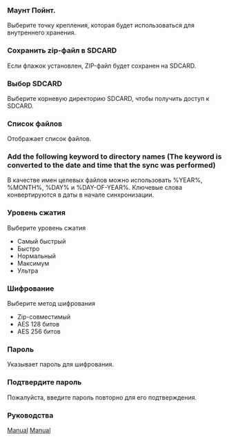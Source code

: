### Маунт Пойнт.
Выберите точку крепления, которая будет использоваться для внутреннего хранения.

### Сохранить zip-файл в SDCARD
Если флажок установлен, ZIP-файл будет сохранен на SDCARD.

### Выбор SDCARD
Выберите корневую директорию SDCARD, чтобы получить доступ к SDCARD.

### Список файлов
Отображает список файлов.

### Add the following keyword to directory names (The keyword is converted to the date and time that the sync was performed)
В качестве имен целевых файлов можно использовать %YEAR%, %MONTH%, %DAY% и %DAY-OF-YEAR%. Ключевые слова конвертируются в даты в начале синхронизации.

### Уровень сжатия
Выберите уровень сжатия

- Самый быстрый
- Быстро
- Нормальный
- Максимум
- Ультра

### Шифрование
Выберите метод шифрования

- Zip-совместимый
- AES 128 битов
- AES 256 битов

### Пароль
Указывает пароль для шифрования.

### Подтвердите пароль
Пожалуйста, введите пароль повторно для его подтверждения.

### Руководства
[Manual](https://sentaroh.github.io/Documents/SMBSync2/SMBSync2_Desc_EN.htm) 
[Manual](https://sentaroh.github.io/Documents/SMBSync2/SMBSync2_Desc_EN.htm) 
